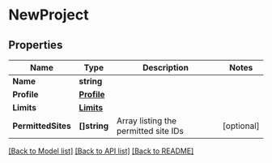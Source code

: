 # NewProject

## Properties

Name | Type | Description | Notes
------------ | ------------- | ------------- | -------------
**Name** | **string** |  | 
**Profile** | [**Profile**](Profile.md) |  | 
**Limits** | [**Limits**](Limits.md) |  | 
**PermittedSites** | **[]string** | Array listing the permitted site IDs | [optional] 

[[Back to Model list]](../README.md#documentation-for-models) [[Back to API list]](../README.md#documentation-for-api-endpoints) [[Back to README]](../README.md)


